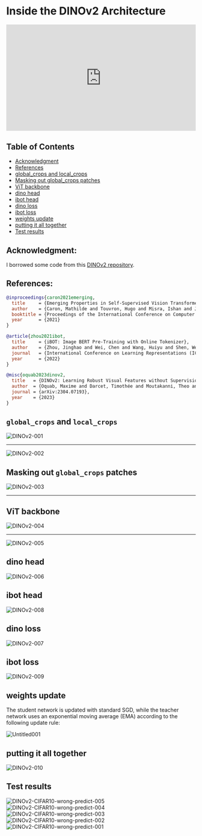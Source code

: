 # Inside the DINOv2 Architecture

<head>
  <link rel="stylesheet" href="https://cdn.jsdelivr.net/npm/katex@0.16.8/dist/katex.min.css">
  <script src="https://cdn.jsdelivr.net/npm/katex@0.16.8/dist/katex.min.js"></script>
  <script src="https://cdn.jsdelivr.net/npm/katex@0.16.8/dist/contrib/auto-render.min.js"></script>
</head>

<div style="position: relative; padding-bottom: 56.25%; height: 0; overflow: hidden;">
  <iframe style="position: absolute; top: 0; left: 0; width: 100%; height: 100%;" src="https://www.youtube.com/embed/G6c6zk0RhRM" frameborder="0" allowfullscreen></iframe>
</div>


## Table of Contents

* [Acknowledgment](#acknowledgment)
* [References](#references)
* [global_crops and local_crops](#global_crops-and-local_crops)
* [Masking out global_crops patches](#masking-out-global_crops-patches)
* [ViT backbone](#ViT-backbone)
* [dino head](#dino-head)
* [ibot head](#ibot-head)
* [dino loss](#dino-loss)
* [ibot loss](#ibot-loss)
* [weights update](#weights-update)
* [putting it all together](#putting-it-all-together)
* [Test results](#test-results)


## Acknowledgment:
I borrowed some code from this [DINOv2 repository](https://github.com/facebookresearch/dinov2).

## References:
```bibtex
@inproceedings{caron2021emerging,
  title     = {Emerging Properties in Self-Supervised Vision Transformers},
  author    = {Caron, Mathilde and Touvron, Hugo and Misra, Ishan and J{\'e}gou, Herv{\'e} and Mairal, Julien and Bojanowski, Piotr and Joulin, Armand},
  booktitle = {Proceedings of the International Conference on Computer Vision (ICCV)},
  year      = {2021}
}
```
```bibtex
@article{zhou2021ibot,
  title     = {iBOT: Image BERT Pre-Training with Online Tokenizer},
  author    = {Zhou, Jinghao and Wei, Chen and Wang, Huiyu and Shen, Wei and Xie, Cihang and Yuille, Alan and Kong, Tao},
  journal   = {International Conference on Learning Representations (ICLR)},
  year      = {2022}
}
```

```bibtex
@misc{oquab2023dinov2,
  title   = {DINOv2: Learning Robust Visual Features without Supervision},
  author  = {Oquab, Maxime and Darcet, Timothée and Moutakanni, Theo and Vo, Huy V. and Szafraniec, Marc and Khalidov, Vasil and Fernandez, Pierre and Haziza, Daniel and Massa, Francisco and El-Nouby, Alaaeldin and Howes, Russell and Huang, Po-Yao and Xu, Hu and Sharma, Vasu and Li, Shang-Wen and Galuba, Wojciech and Rabbat, Mike and Assran, Mido and Ballas, Nicolas and Synnaeve, Gabriel and Misra, Ishan and Jegou, Herve and Mairal, Julien and Labatut, Patrick and Joulin, Armand and Bojanowski, Piotr},
  journal = {arXiv:2304.07193},
  year    = {2023}
}
```

## `global_crops` and `local_crops`

![DINOv2-001](https://github.com/user-attachments/assets/79115429-4e89-4732-af37-271049240b1d)

---

![DINOv2-002](https://github.com/user-attachments/assets/dca63dcb-948c-47b6-8d7c-3e564aaf31d3)

## Masking out `global_crops` patches

![DINOv2-003](https://github.com/user-attachments/assets/16016557-d686-4533-b23a-d9ebe1bc1535)

---

## ViT backbone

![DINOv2-004](https://github.com/user-attachments/assets/7a8a502f-87d8-4046-a053-7102fbff162e)

---

![DINOv2-005](https://github.com/user-attachments/assets/023a4021-895b-4a35-81c3-e9301d76a801)

## dino head

![DINOv2-006](https://github.com/user-attachments/assets/2bbde612-7516-42d4-9368-9a4a042426ea)

## ibot head

![DINOv2-008](https://github.com/user-attachments/assets/c93a4ca6-466f-4511-8c42-cc43bdbcbce2)

## dino loss

![DINOv2-007](https://github.com/user-attachments/assets/34c96238-a203-4471-8ac1-85734ea0073b)

## ibot loss

![DINOv2-009](https://github.com/user-attachments/assets/8901a118-6aff-4171-96a7-3c529b12d4d6)

## weights update

The student network is updated with standard SGD, while the teacher network uses an exponential moving average (EMA) according to the following update rule:

![Untitled001](https://github.com/user-attachments/assets/252ced6d-aa2c-49a5-af91-61aca4b8db5c)

## putting it all together

![DINOv2-010](https://github.com/user-attachments/assets/e4a1dc6f-62e3-447c-a210-bc553a1055bf)

## Test results

![DINOv2-CIFAR10-wrong-predict-005](https://github.com/user-attachments/assets/054b7bbe-5103-49f8-8cfa-76dd6b737e64)
![DINOv2-CIFAR10-wrong-predict-004](https://github.com/user-attachments/assets/6f5e88de-99ec-41d3-a3a6-2d3bd9a378ea)
![DINOv2-CIFAR10-wrong-predict-003](https://github.com/user-attachments/assets/85cfb72c-6e6e-4b7c-9d5f-6f50c468c906)
![DINOv2-CIFAR10-wrong-predict-002](https://github.com/user-attachments/assets/b31c5e70-b705-4fcc-9607-f49bdcc89cc6)
![DINOv2-CIFAR10-wrong-predict-001](https://github.com/user-attachments/assets/ccca16d7-c54e-4ffa-9b14-2ff854114f5e)




<script>
  document.addEventListener("DOMContentLoaded", function() {
    renderMathInElement(document.body, {
      delimiters: [
        {left: '$$', right: '$$', display: true}, // Display math (e.g., equations on their own line)
        {left: '$', right: '$', display: false},  // Inline math (e.g., within a sentence)
        {left: '\\(', right: '\\)', display: false}, // Another way to write inline math
        {left: '\\[', right: '\\]', display: true}   // Another way to write display math
      ]
    });
  });
</script>
